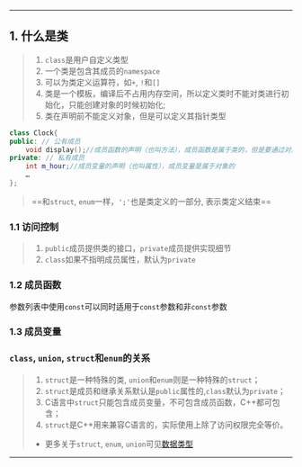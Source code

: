 
---
## 1. 什么是类

> 1. `class`是用户自定义类型
> 2. 一个类是包含其成员的`namespace`
> 3. 可以为类定义运算符，如`+`, `!`和`[]`
> 4. 类是一个模板，编译后不占用内存空间，所以定义类时不能对类进行初始化，只能创建对象的时候初始化;
> 5. 类在声明前不能定义对象，但是可以定义其指针类型


```cpp
class Clock{
public: // 公有成员
    void display();//成员函数的声明（也叫方法），成员函数是属于类的，但是要通过对象来调用
private: // 私有成员
    int m_hour;//成员变量的声明（也叫属性），成员变量是属于对象的
    …
};
```
> ==和`struct`, `enum`一样，`';'`也是类定义的一部分, 表示类定义结束==
### 1.1 访问控制
> 1. `public`成员提供类的接口，`private`成员提供实现细节
> 2. `class`如果不指明成员属性，默认为`private`
 


### 1.2 成员函数
参数列表中使用`const`可以同时适用于`const`参数和非`const`参数

### 1.3 成员变量
### `class`, `union`, `struct`和`enum`的关系
> 1. `struct`是一种特殊的类, `union`和`enum`则是一种特殊的`struct`；
> 2. `struct`是成员和继承关系默认是`public`属性的,`class`默认为`private`；
> 3. C语言中`struct`只能包含成员变量，不可包含成员函数，C++都可包含；
> 4. `struct`是C++用来兼容C语言的，实际使用上除了访问权限完全等价。
> - 更多关于`struct`, `enum`, `union`可见[数据类型](..\2.基础\数据类型.md)
---
